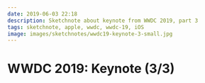 ```yaml
---
date: 2019-06-03 22:18
description: Sketchnote about keynote from WWDC 2019, part 3
tags: sketchnote, apple, wwdc, wwdc-19, iOS
image: images/sketchnotes/wwdc19-keynote-3-small.jpg
---
```


# WWDC 2019: Keynote (3/3)
